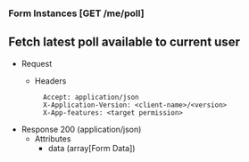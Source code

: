 ### Form Instances [GET /me/poll]

## Fetch latest poll available to current user

+ Request
    + Headers
    
            Accept: application/json
            X-Application-Version: <client-name>/<version>
            X-App-features: <target permission>

+ Response 200 (application/json)
    + Attributes
        + data (array[Form Data])

<!-- include(../error_responses.md) -->